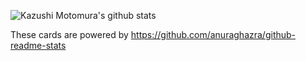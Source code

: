 ![Kazushi Motomura's github stats](https://github-readme-stats.vercel.app/api?username=kazushi-fa&count_private=true&show_icons=true&theme=radical)

These cards are powered by https://github.com/anuraghazra/github-readme-stats


<!--
**kazushi-fa/kazushi-fa** is a ✨ _special_ ✨ repository because its `README.md` (this file) appears on your GitHub profile.
![Top Langs](https://github-readme-stats.vercel.app/api/top-langs/?username=kazushi-fa&theme=radical)
Here are some ideas to get you started:

- 🔭 I’m currently working on ...
- 🌱 I’m currently learning ...
- 👯 I’m looking to collaborate on ...
- 🤔 I’m looking for help with ...
- 💬 Ask me about ...
- 📫 How to reach me: ...
- 😄 Pronouns: ...
- ⚡ Fun fact: ...
-->
